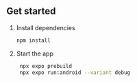 

## Get started

1. Install dependencies

   ```bash
   npm install
   ```

2. Start the app

   ```bash
    npx expo prebuild
    npx expo run:android --variant debug
   ```

